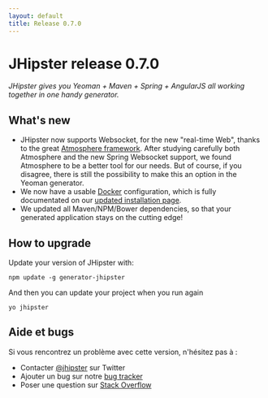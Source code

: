 ```yaml
---
layout: default
title: Release 0.7.0
---
```


JHipster release 0.7.0
==================

*JHipster gives you Yeoman + Maven + Spring + AngularJS all working together in one handy generator.*

What's new
----------

- JHipster now supports Websocket, for the new "real-time Web", thanks to the great [Atmosphere framework](http://async-io.org/). After studying carefully both Atmosphere and the new Spring Websocket support, we found Atmosphere to be a better tool for our needs. But of course, if you disagree, there is still the possibility to make this an option in the Yeoman generator.
- We now have a usable [Docker](https://www.docker.io/) configuration, which is fully documentated on our [updated installation page](/installation/).
- We updated all Maven/NPM/Bower dependencies, so that your generated application stays on the cutting edge!

How to upgrade
------------

Update your version of JHipster with:

```
npm update -g generator-jhipster
```

And then you can update your project when you run again

```
yo jhipster
```

Aide et bugs
--------------

Si vous rencontrez un problème avec cette version, n'hésitez pas à :

- Contacter [@jhipster](https://twitter.com/jhipster) sur Twitter
- Ajouter un bug sur notre [bug tracker](https://github.com/jhipster/generator-jhipster/issues?state=open)
- Poser une question sur [Stack Overflow](http://stackoverflow.com/tags/jhipster/info)